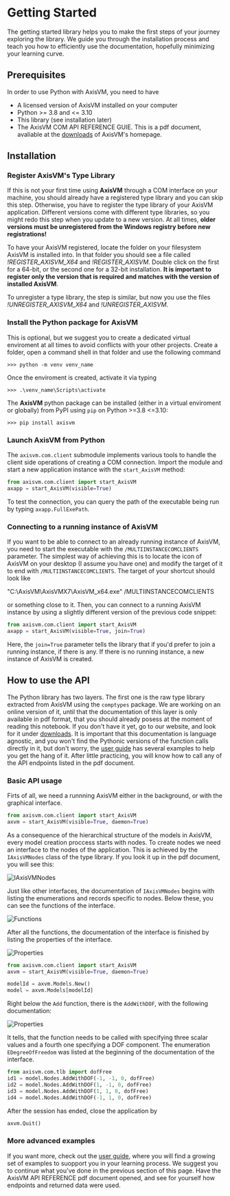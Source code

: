 # Getting Started

The getting started library helps you to make the first steps of your journey exploring the library. We guide you through the installation process and teach you how to efficiently use the documentation, hopefully minimizing your learning curve.

## Prerequisites

In order to use Python with AxisVM, you need to have

- A licensed version of AxisVM installed on your computer
- Python >= 3.8 and <= 3.10
- This library (see installation later)
- The AxisVM COM API REFERENCE GUIE. This is a pdf document, avaliable at the [downloads](https://axisvm.eu/axisvm-downloads/) of AxisVM's homepage.

## Installation

### Register AxisVM's Type Library

If this is not your first time using **AxisVM** through a COM interface on your machine, you should already have a registered type library and you can skip this step. Otherwise, you have to register the type library of your AxisVM application. Different versions come with different type libraries, so you might redo this step when you update to a new version. At all times, **older versions must be unregistered from the Windows registry before new registrations!**

To have your AxisVM registered, locate the folder on your filesystem AxisVM is installed into. In that folder you should see a file called *!REGISTER_AXISVM_X64* and *!REGISTER_AXISVM*. Double click on the first for a 64-bit, or the second one for a 32-bit installation. **It is important to register only the version that is required and matches with the version of installed AxisVM**.

To unregister a type library, the step is similar, but now you use the files *!UNREGISTER_AXISVM_X64* and *!UNREGISTER_AXISVM*.

### Install the Python package for AxisVM

This is optional, but we suggest you to create a dedicated virtual enviroment at all times to avoid conflicts with your other projects. Create a folder, open a command shell in that folder and use the following command

```console
>>> python -m venv venv_name
```

Once the enviroment is created, activate it via typing

```console
>>> .\venv_name\Scripts\activate
```

The **AxisVM** python package can be installed (either in a virtual enviroment or globally) from PyPI using `pip` on Python >=3.8 <=3.10:

```console
>>> pip install axisvm
```

### Launch AxisVM from Python

The `axisvm.com.client` submodule implements various tools to handle the client side operations of creating a COM connection. Import the module and start a new application instance with the `start_AxisVM` method:

```python
from axisvm.com.client import start_AxisVM
axapp = start_AxisVM(visible=True)
```

To test the connection, you can query the path of the executable being run by typing `axapp.FullExePath`.

### Connecting to a running instance of AxisVM

If you want to be able to connect to an already running instance of AxisVM, you need to start the executable with the `/MULTIINSTANCECOMCLIENTS` parameter. The simplest way of achieving this is to locate the icon of AxisVM on your desktop (I assume you have one) and modify the target of it to end with `/MULTIINSTANCECOMCLIENTS`. The target of your shortcut should look like

"C:\AxisVM\AxisVMX7\AxisVM_x64.exe" /MULTIINSTANCECOMCLIENTS

or something close to it. Then, you can connect to a running AxisVM instance by using a slightly different version of the previous code snippet:

```python
from axisvm.com.client import start_AxisVM
axapp = start_AxisVM(visible=True, join=True)
```

Here, the `join=True` parameter tells the library that if you'd prefer to join a running instance, if there is any. If there is no running instance, a new instance of AxisVM is created.

## How to use the API

The Python library has two layers. The first one is the raw type library extracted from AxisVM using the `comptypes` package. We are working on an online version of it, until that the documentation of this layer is only available in pdf format, that you should already posess at the moment of reading this notebook. If you don't have it yet, go to our website, and look for it under [downloads](https://axisvm.eu/axisvm-downloads/). It is important that this documentation is language agnostic, and you won't find the Pythonic versions of the function calls directly in it, but don't worry, the [user guide](user_guide.rst) has several examples to help you get the hang of it. After little practicing, you will know how to call any of the API endpoints listed in the pdf document.

### Basic API usage

Firts of all, we need a runnning AxisVM either in the background, or with the graphical interface.

```python
from axisvm.com.client import start_AxisVM
axvm = start_AxisVM(visible=True, daemon=True)
```

As a consequence of the hierarchical structure of the models in AxisVM, every model creation proccess starts with nodes. To create nodes we need an interface to the nodes of the application. This is achieved by the `IAxisVMNodes` class of the type library. If you look it up in the pdf document, you will see this:

![IAxisVMNodes](_static/IAxisVMNodes.png)

Just like other interfaces, the documentation of `IAxisVMNodes` begins with listing the enumerations and records specific to nodes. Below these, you can see the functions of the interface.

![Functions](_static/IAxisVMNodes_Functions.png)

After all the functions, the documentation of the interface is finished by listing the properties of the interface.

![Properties](_static/IAxisVMNodes_Properties.png)

```python
from axisvm.com.client import start_AxisVM
axvm = start_AxisVM(visible=True, daemon=True)

modelId = axvm.Models.New()
model = axvm.Models[modelId]
```

Right below the `Add` function, there is the `AddWithDOF`, with the following documentation:

![Properties](_static/IAxisVMNodes_AddWithDof.png)

It tells, that the function needs to be called with specifying three scalar values and a fourth one specifying a DOF component. The enumeration `EDegreeOfFreedom` was listed at the beginning of the documentation of the interface.

```python
from axisvm.com.tlb import dofFree
id1 = model.Nodes.AddWithDOF(-1, -1, 0, dofFree)
id2 = model.Nodes.AddWithDOF(1, -1, 0, dofFree)
id3 = model.Nodes.AddWithDOF(1, 1, 0, dofFree)
id4 = model.Nodes.AddWithDOF(-1, 1, 0, dofFree)
```

After the session has ended, close the application by

```python
axvm.Quit()
```

### More advanced examples

If you want more, check out the [user guide](user_guide.rst), where you will find a growing set of examples to suopport you in your learning process. We suggest you to continue what you've done in the previous section of this page. Have the AxisVM API REFERENCE pdf document opened, and see for yourself how endpoints and returned data were used.
